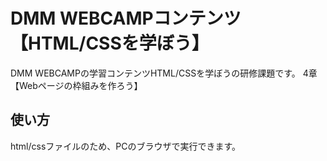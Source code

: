 # DMM WEBCAMPコンテンツ【HTML/CSSを学ぼう】

DMM WEBCAMPの学習コンテンツHTML/CSSを学ぼうの研修課題です。
4章【Webページの枠組みを作ろう】

## 使い方

html/cssファイルのため、PCのブラウザで実行できます。
